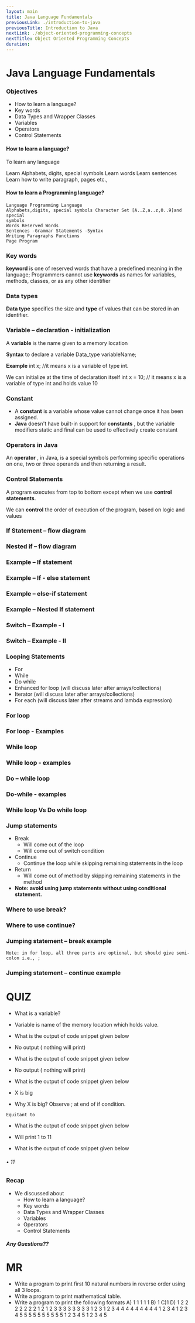 ```yaml
---
layout: main
title: Java Language Fundamentals
previousLink: ./introduction-to-java
previousTitle: Introduction to Java
nextLink: ./object-oriented-programming-concepts
nextTitle: Object Oriented Programming Concepts
duration: 
---
```


# Java Language Fundamentals  


### Objectives

- How to learn a language?
- Key words
- Data Types and Wrapper Classes
- Variables
- Operators
- Control Statements


#### How to learn a language?

To learn any language

Learn Alphabets, digits, special symbols
Learn words
Learn sentences
Learn how to write paragraph, pages etc.,


#### How to learn a Programming language?

```
Language Programming Language
Alphabets,digits, special symbols Character Set [A..Z,a..z,0..9]and special
symbols
Words Reserved Words
Sentences -Grammar Statements -Syntax
Writing Paragraphs Functions
Page Program
```

### Key words

**keyword** is one of reserved words that have a predefined meaning in the language;
Programmers cannot use **keywords** as names for variables, methods, classes, or as any other identifier


### Data types

**Data type** specifies the size and **type** of values that can be stored in an identifier.


### Variable – declaration - initialization

A **variable** is the name given to a memory location

**Syntax** to declare a variable
Data_type variableName;

**Example**
int x; //it means x is a variable of type int.

We can initialize at the time of declaration itself
int x = 10; // it means x is a variable of type int and holds value 10


### Constant

- A **constant** is a variable whose value cannot change once it has been
    assigned.
- **Java** doesn't have built-in support for **constants** , but the variable
    modifiers static and final can be used to effectively create constant


### Operators in Java

An **operator** , in Java, is a special symbols performing specific operations
on one, two or three operands and then returning a result.


### Control Statements

A program executes from top to bottom except when we use **control statements**.

We can **control** the order of execution of the program, based on logic and values


### If Statement – flow diagram


### Nested if – flow diagram


### Example – If statement


### Example – If - else statement


### Example – else-if statement


### Example – Nested If statement



### Switch – Example - I


### Switch – Example - II


### Looping Statements

- For
- While
- Do while
- Enhanced for loop (will discuss later after arrays/collections)
- Iterator (will discuss later after arrays/collections)
- For each (will discuss later after streams and lambda expression)


### For loop


### For loop - Examples


### While loop


### While loop - examples


### Do – while loop


### Do-while - examples


### While loop Vs Do while loop


### Jump statements

- Break
    - Will come out of the loop
    - Will come out of switch condition
- Continue
    - Continue the loop while skipping remaining statements in the loop
- Return
    - Will come out of method by skipping remaining statements in the method
- **Note: avoid using jump statements without using conditional**
    **statement.**


### Where to use break?


### Where to use continue?


### Jumping statement – break example

```
Note: in for loop, all three parts are optional, but should give semi-colon i.e., ;
```

### Jumping statement – continue example


# QUIZ


- What is a variable?


- Variable is name of the memory location which holds value.


- What is the output of code snippet given below


- No output ( nothing will print)


- What is the output of code snippet given below


- No output ( nothing will print)


- What is the output of code snippet given below


- X is big
- Why X is big? Observe ; at end of if condition.

```
Equitant to
```

- What is the output of code snippet given below


- Will print 1 to 11


- What is the output of code snippet given below


###### • 11


### Recap

- We discussed about
    - How to learn a language?
    - Key words
    - Data Types and Wrapper Classes
    - Variables
    - Operators
    - Control Statements

##### Any Questions??


# MR


- Write a program to print first 10 natural numbers in reverse order
    using all 3 loops.
- Write a program to print mathematical table.
- Write a program to print the following formats
A) 1 1 1 1 1 B) 1 C)1 D) 1
    2 2 2 2 2 2 2 1 2 1 2
    3 3 3 3 3 3 3 3 1 2 3 1 2 3
4 4 4 4 4 4 4 4 4 1 2 3 4 1 2 3 4
5 5 5 5 5 5 5 5 5 5 1 2 3 4 5 1 2 3 4 5



